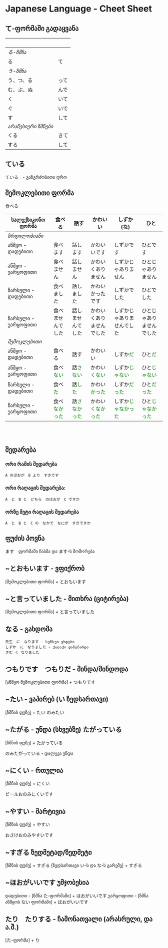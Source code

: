 # Japanese Language - Cheet Sheet

## て-ფორმაში გადაყვანა
|　|　|
|---|---|
|_る-ზმნა_|
|る|て|
|_う-ზმნა_|
|う、つ、る|って|
|む、ぶ、ぬ|んで|
|く|いて|
|ぐ|いで|
|す|して|
|_არაწესიერი ზმნები_|
|くる|きて|
|する|して|


## ている
ている　- განგრძობითი დრო


## შემოკლებითი ფორმა

食べる

|სალექსიკონო ფორმა|食べる|話す|かわいい|しずか (な)|ひと|
|---|---|---|---|---|---|
|_*ზრდილობიანი*_|
|აწმყო - დადებითი|食べます|話します|かわいいです|しずかです|ひとです|
|აწმყო - უარყოფითი|食べません|話しません|かわいくありません|しずかじゃありません|ひとじゃありません|
|წარსული - დადებითი|食べました|話しました|かわいかったです|しずかでした|ひとでした|
|წარსული - უარყოფითი|食べませんでした|話しませんでした|かわいくありませんでした|しずかじゃありませんでした|ひとじゃありませんでした|
|_*შემოკლებითი*_|
|აწმყო - დადებითი|食べる|話す|かわいい|しずか<span style="color:green">だ</span>|ひと<span style="color:green">だ</span>|
|აწმყო - უარყოფითი|食べ<span style="color:green">ない</span>|話<span style="color:green">さない</span>|かわい<span style="color:green">くない</span>|しずか<span style="color:green">じゃない</span>|ひと<span style="color:green">じゃない</span>|
|წარსული - დადებითი|食べ<span style="color:green">た</span>|話<span style="color:green">した</span>|かわい<span style="color:green">かった</span>|しずか<span style="color:green">だった</span>|ひと<span style="color:green">だった</span>|
|წარსული - უარყოფითი|食べ<span style="color:green">なかった</span>|話<span style="color:green">さなかった</span>|かわい<span style="color:green">くなかった</span>|しずか<span style="color:green">じゃなかった</span>|ひと<span style="color:green">じゃなかった</span>|


<br/>
<br/>

## შედარება

### ორი რამის შედარება
```
A のほおが　B より　すきです
```

### ორი რაღაცის შედარება:
```
A　と　B と　どちら　のほおが　C ですか
```


### ორზე მეტი რაღაცის შედარება
```
A　と　B と　C の　なかで　なにが　すきですか
```


## ფუძის პოვნა
ます　ფორმაში ჩასმა და ます-ს მოშორება


## ~とおもいます - ვფიქრობ
[შემოკლებითი ფორმა] + とおもいます

## ~と言っていました - მითხრა (ციტირება)
[შემოკლებითი ფორმა] + と言っていました

## なる - გახდომა
```
先生　に　なります - სენსეი ვხდები
しずか　に　なりました - ქალაქი დაწყნარდა
さむ く なりました
```

## つもりです　つもりだ - მინდა/მინდოდა
[აწმყო შემოკლებითი ფორმა] + つもりです

## ~たい - ვაპირებ (い ზედსართავი)
[ზმნის ფუზე] + たい
のみたい

## ~たがる - უნდა (სხვებზე) たがっている
[ზმნის ფუზე] + たがっている

のみたがっている - დალევა უნდა

## ~にくい - რთულია
[ზმნის ფუძე] + にくい

ビールおのみにくいです

## ~やすい - მარტივია
[ზმნის ფუძე] + やすい

おさけおのみやすいです

## ~すぎる ზედმეტად/ზედმეტი
[ზმნის ფუძე] + すぎる
[ზედსართავი い-ს და な-ს გარეშე] + すぎる

## ~ほおがいいです უმჯობესია
დადებითი - [ზმნა た-ფორმაში] + ほおがいいです
უარყოფითი - [ზმნა აწმყოს ない ფორმაში] + ほおがいいです


## たり　たりする - ჩამონათვალი (არასრული, და ა.შ.)
[た-ფორმა] + り
